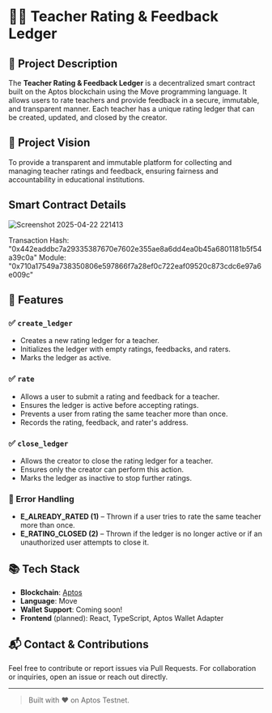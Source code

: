 # 🧑‍🏫 Teacher Rating & Feedback Ledger

## 📜 Project Description

The **Teacher Rating & Feedback Ledger** is a decentralized smart contract built on the Aptos blockchain using the Move programming language. It allows users to rate teachers and provide feedback in a secure, immutable, and transparent manner. Each teacher has a unique rating ledger that can be created, updated, and closed by the creator.

## 🎯 Project Vision

To provide a transparent and immutable platform for collecting and managing teacher ratings and feedback, ensuring fairness and accountability in educational institutions.

## Smart Contract Details
![Screenshot 2025-04-22 221413](https://github.com/user-attachments/assets/9d1e63ce-e3cf-496e-81a3-cc9e93a44cc3)


Transaction Hash: "0x442eaddbc7a29335387670e7602e355ae8a6dd4ea0b45a6801181b5f54a39c0a"
Module: "0x710a17549a738350806e597866f7a28ef0c722eaf09520c873cdc6e97a6e009c"

## 🚀 Features

### ✅ `create_ledger`
- Creates a new rating ledger for a teacher.
- Initializes the ledger with empty ratings, feedbacks, and raters.
- Marks the ledger as active.

### ✅ `rate`
- Allows a user to submit a rating and feedback for a teacher.
- Ensures the ledger is active before accepting ratings.
- Prevents a user from rating the same teacher more than once.
- Records the rating, feedback, and rater's address.

### ✅ `close_ledger`
- Allows the creator to close the rating ledger for a teacher.
- Ensures only the creator can perform this action.
- Marks the ledger as inactive to stop further ratings.

### 🔐 Error Handling
- **E_ALREADY_RATED (1)** – Thrown if a user tries to rate the same teacher more than once.
- **E_RATING_CLOSED (2)** – Thrown if the ledger is no longer active or if an unauthorized user attempts to close it.

## 📚 Tech Stack

- **Blockchain**: [Aptos](https://aptos.dev/)
- **Language**: Move
- **Wallet Support**: Coming soon!
- **Frontend** (planned): React, TypeScript, Aptos Wallet Adapter

## 📬 Contact & Contributions

Feel free to contribute or report issues via Pull Requests. For collaboration or inquiries, open an issue or reach out directly.

---

> Built with ❤️ on Aptos Testnet.
